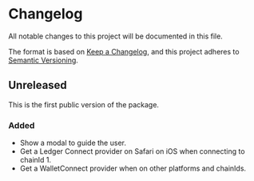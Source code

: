 # Changelog

All notable changes to this project will be documented in this file.

The format is based on [Keep a Changelog](https://keepachangelog.com/en/1.0.0/),
and this project adheres to [Semantic Versioning](https://semver.org/spec/v2.0.0.html).

## Unreleased

This is the first public version of the package.

### Added

- Show a modal to guide the user.
- Get a Ledger Connect provider on Safari on iOS when connecting to chainId 1.
- Get a WalletConnect provider when on other platforms and chainIds.
